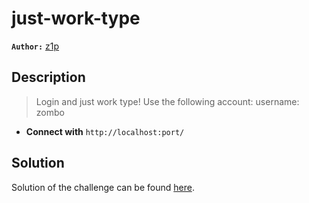 # just-work-type

**`Author:`** [z1p](https://github.com/z-sohaib)

## Description

> Login and just work type!
> Use the following account:
> username: zombo



- **Connect with** `http://localhost:port/`



## Solution
Solution of the challenge can be found [here](solution/).
